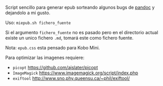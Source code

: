 Script sencillo para generar epub sorteando algunos bugs de [pandoc](https://github.com/jgm/pandoc/) y dejandolo a mi gusto.

Uso: `miepub.sh fichero_fuente`

Si el argumento `fichero_fuente` no es pasado pero en el directorio actual existe un unico fichero `.md`, tomará este como fichero fuente.

Nota: `epub.css` esta pensado para Kobo Mini.

Para optimizar las imagenes requiere:

* `picopt` https://github.com/ajslater/picopt
* `ImageMagick` https://www.imagemagick.org/script/index.php
* `exiftool` http://www.sno.phy.queensu.ca/~phil/exiftool/
